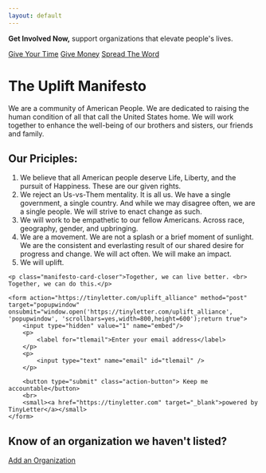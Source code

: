 ```yaml
---
layout: default
---
```


<div class="action-banner">
    <p><strong>Get Involved Now,</strong> support organizations that elevate people's lives.</p>
    <div class="actions">
        <a href="/support-time" class="action-button">Give Your Time</a>
        <a href="/support-financially" class="action-button">Give Money</a>
        <a href="/support-communication" class="action-button">Spread The Word</a>
    </div>
</div>

<div class="banner">
    <h1>The Uplift Manifesto</h1>
    <p>We are a community of American People. We are dedicated to raising the human condition of all that call the United States home. We will work together to enhance the well-being of our brothers and sisters, our friends and family.</p>
</div>



<div class="manifesto-card">
    <h2>Our Priciples:</h2>
    <ol>
        <li>We believe that all American people deserve Life, Liberty, and the pursuit of Happiness. These are our given rights.</li>
        <li>We reject an Us-vs-Them mentality. It is all us. We have a single government, a single country. And while we may disagree often, we are a single people. We will strive to enact change as such.</li>
        <li>We will work to be empathetic to our fellow Americans. Across race, geography, gender, and upbringing.</li>
        <li>We are a movement. We are not a splash or a brief moment of sunlight. We are the consistent and everlasting result of our shared desire for progress and change. We will act often. We will make an impact.</li>
        <li>We will uplift.</li>
    </ol>

    <p class="manifesto-card-closer">Together, we can live better. <br> Together, we can do this.</p>

    <form action="https://tinyletter.com/uplift_alliance" method="post" target="popupwindow" onsubmit="window.open('https://tinyletter.com/uplift_alliance', 'popupwindow', 'scrollbars=yes,width=800,height=600');return true">
        <input type="hidden" value="1" name="embed"/>
        <p>
            <label for="tlemail">Enter your email address</label>
        </p>
        <p>
            <input type="text" name="email" id="tlemail" />
        </p>

        <button type="submit" class="action-button"> Keep me accountable</button>
        <br>
        <small><a href="https://tinyletter.com" target="_blank">powered by TinyLetter</a></small>
    </form>
</div>




<div class="action-block">
    <h2>Know of an organization we haven't listed?</h2>
    <a href="https://goo.gl/forms/HKj65PL6slHyBEJH3" class="action-button">Add an Organization</a>
</div>
